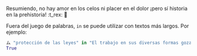 Resumiendo, no hay amor en los celos ni placer en el dolor ¡pero sí historia en la prehistoria! :t_rex: :sauropod:

Fuera del juego de palabras, `in` se puede utilizar con textos más largos. Por ejemplo:

```python
ム "protección de las leyes" in "El trabajo en sus diversas formas gozará de la protección de las leyes, las que asegurarán..."
True
```
